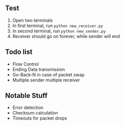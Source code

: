 ## Test

1. Open two terminals
2. In first terminal, run `python new_receiver.py`
3. In second terminal, run `python new_sender.py`
4. Receiver should go on forever, while sender will end


## Todo list
* Flow Control
* Ending Data transmission
* Go-Back-N in case of packet swap
* Multiple sender multiple receiver

## Notable Stuff
* Error detection
* Checksum calculation
* Timeouts for packet drops 
